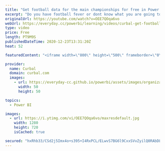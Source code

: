 ```yaml
---
title: "Get football data for the main championships for free in Power BI"
excerpt: "Do you have football fever or dont know what you are going to do with all those free hours?  In today's video I will show you how you can get free data from the main football competitions for free!  Lets get started and Merry christmas!  API quick start: https://www.football-data.org/documentation/quickstart"
originalUrl: https://youtube.com/watch?v=OEE7QOqa6vo
webUrl: https://everyday.cc/powerbi/learning/videos/curbal-get-football-data-for-the-main-championships-for-free-in-power-bi/
type: video
price: Free
length: PT9M9S
publishedDateTime: 2020-12-23T13:31:20Z
heat: 52

featuredContent: "<iframe width=\"800\" height=\"500\" frameborder=\"0\" src=\"https://www.youtube.com/embed/OEE7QOqa6vo\" allow=\"accelerometer; autoplay; encrypted-media; gyroscope; picture-in-picture\" allowfullscreen></iframe>"

provider:
  name: Curbal
  domain: curbal.com
  images:
    - url: https://everyday-cc.github.io/powerbi/assets/images/organizations/curbal.com-50x50.jpg
      width: 50
      height: 50

topics:
  - Power BI

images:
  - url: https://i.ytimg.com/vi/OEE7QOqa6vo/maxresdefault.jpg
    width: 1280
    height: 720
    isCached: true

secured: "hxRhb33/CSd2j5Imx4o+s395+I4RxPCL/ELwvS7BG6l9CxxSVvZyilQ0RAbDL8eE3sS497bQVMVziEsd2O14e0GTJJak0hJ1hBrG5FMSRQPFOjfTlDiCPwYYzxneiuQ03JSKgU0Z4szPV/4dlmdB+pn5vn+gecrEPXSv/fHEo7AP3fI6onSKzia2MX8w6EH4tdalpI3WO7rhpTn6Vw5PpGO7iPKlXzGyKsZ0XGGluDD9HmeEOvx8CkqtY1sGv2W7pd3FAIkvnQpNyi4crlWGjaVHbjrUa1gJ+KDf5+VLnyjgSFbTKVaat4N4ZzsGYtt5kYZhNpKDOBdGEQZzMa8Cnyjkq6uhsXf0iwNHiFHlDSvo4I+p1zwE4uT7xFmoBbuusu0ks3tuNL/RZeVJ7JD09eDRTDpEpMlls6MYt5S/ma0=;qPdbQApkDB21wyWUlLma7A=="
---
```


